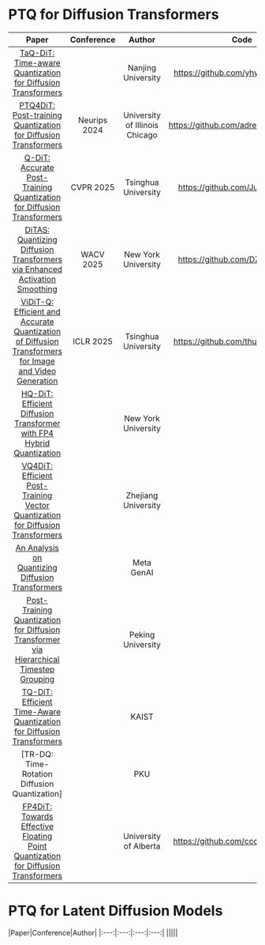 # PTQ for Diffusion Transformers
|Paper|Conference|Author|Code|
|:---:|:---:|:---:|:---:|
|[TaQ-DiT: Time-aware Quantization for Diffusion Transformers](https://arxiv.org/abs/2411.14172)||Nanjing University|https://github.com/yhwangs/TQ-DiT|
|[PTQ4DiT: Post-training Quantization for Diffusion Transformers](https://arxiv.org/abs/2405.16005)|Neurips 2024|University of Illinois Chicago|https://github.com/adreamwu/PTQ4DiT|
|[Q-DiT: Accurate Post-Training Quantization for Diffusion Transformers](https://arxiv.org/abs/2406.17343)|CVPR 2025|Tsinghua University|https://github.com/Juanerx/Q-DiT|
|[DiTAS: Quantizing Diffusion Transformers via Enhanced Activation Smoothing](https://arxiv.org/abs/2409.07756)|WACV 2025|New York University|https://github.com/DZY122/DiTAS|
|[ViDiT-Q: Efficient and Accurate Quantization of Diffusion Transformers for Image and Video Generation](https://arxiv.org/abs/2406.02540)|ICLR 2025|Tsinghua University|https://github.com/thu-nics/ViDiT-Q|
|[HQ-DiT: Efficient Diffusion Transformer with FP4 Hybrid Quantization](https://arxiv.org/abs/2405.19751)||New York University||
|[VQ4DiT: Efficient Post-Training Vector Quantization for Diffusion Transformers](https://arxiv.org/abs/2408.17131)||Zhejiang University||
|[An Analysis on Quantizing Diffusion Transformers](https://arxiv.org/abs/2406.11100)||Meta GenAI||
|[Post-Training Quantization for Diffusion Transformer via Hierarchical Timestep Grouping](https://arxiv.org/pdf/2503.06930)||Peking University||
|[TQ-DiT: Efficient Time-Aware Quantization for Diffusion Transformers](https://arxiv.org/pdf/2502.04056)||KAIST||
|[TR-DQ: Time-Rotation Diffusion Quantization]||PKU||
|[FP4DiT: Towards Effective Floating Point Quantization for Diffusion Transformers](https://arxiv.org/pdf/2503.15465)||University of Alberta|https://github.com/cccrrrccc/FP4DiT|



# PTQ for Latent Diffusion Models
|Paper|Conference|Author|
|:---:|:---:|:---:|:---:|
|||||

